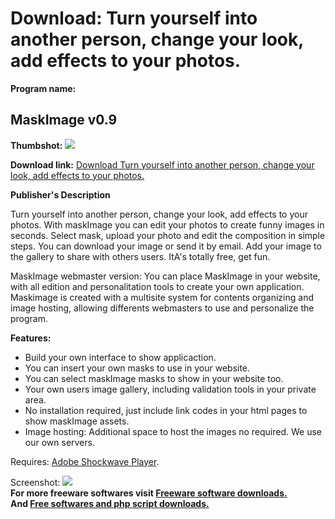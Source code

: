 # Download: Turn yourself into another person, change your look, add effects to your photos.

**Program name:**

## MaskImage v0.9

  
**Thumbshot:** ![](http://www.freewarefiles.com/screenshot/maskimage_md.jpg)   
  
**Download link:** [Download Turn yourself into another person, change your look, add effects to your photos.](http://freesoftwares.boysofts.com/MaskImage-V_program_37670.html)  
  


**Publisher's Description**  
  


Turn yourself into another person, change your look, add effects to your photos. With maskImage you can edit your photos to create funny images in seconds. Select mask, upload your photo and edit the composition in simple steps. You can download your image or send it by email. Add your image to the gallery to share with others users. ItA's totally free, get fun. 

MaskImage webmaster version: You can place MaskImage in your website, with all edition and personalitation tools to create your own application. Maskimage is created with a multisite system for contents organizing and image hosting, allowing differents webmasters to use and personalize the program. 

**Features:**

  * Build your own interface to show applicaction. 
  * You can insert your own masks to use in your website. 
  * You can select maskImage masks to show in your website too. 
  * Your own users image gallery, including validation tools in your private area. 
  * No installation required, just include link codes in your html pages to show maskImage assets. 
  * Image hosting: Additional space to host the images no required. We use our own servers. 

Requires: [Adobe Shockwave Player](http://www.adobe.com/go/getshockwaveplayer/).

  
  
Screenshot: ![](http://www.freewarefiles.com/screenshot/maskimage.jpg)   
**For more freeware softwares visit [Freeware software downloads.](http://freesoftwares.boysofts.com/)**   
**And [Free softwares and php script downloads.](http://www.boysofts.com/)**
